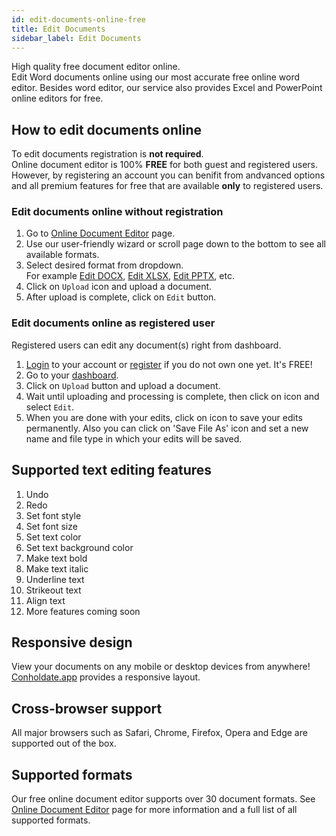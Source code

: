 ```yaml
---
id: edit-documents-online-free
title: Edit Documents
sidebar_label: Edit Documents
---
```


High quality free document editor online.  
Edit Word documents online using our most accurate free online word editor. Besides word editor, our service also provides Excel and PowerPoint online editors for free.

## How to edit documents online
To edit documents registration is **not required**.  
Online document editor is 100% **FREE** for both guest and registered users. However, by registering an account you can benifit from andvanced options and all premium features for free that are available **only** to registered users.

### Edit documents online without registration
1. Go to [Online Document Editor](https://conholdate.app/products/editor) page.
1. Use our user-friendly wizard or scroll page down to the bottom to see all available formats.
1. Select desired format from dropdown.  
For example [Edit DOCX](https://conholdate.app/products/editor/docx), [Edit XLSX](https://conholdate.app/products/editor/xlsx), [Edit PPTX](https://conholdate.app/products/editor/pptx), etc.
1. Click on `Upload` icon and upload a document.
1. After upload is complete, click on `Edit` button.

### Edit documents online as registered user
Registered users can edit any document(s) right from dashboard.
1. [Login](https://conholdate.app/signin) to your account or [register](https://conholdate.app/signin) if you do not own one yet. It's FREE!
1. Go to your [dashboard](https://conholdate.app/dashboard).
1. Click on `Upload` button and upload a document.
1. Wait until uploading and processing is complete, then click on <i class="fas fa-ellipsis-v"></i> icon and select `Edit`.
1. When you are done with your edits, click on <i class="fas fa-save"></i> icon to save your edits permanently. Also you can click on 'Save File As' icon and set a new name and file type in which your edits will be saved.

## Supported text editing features
1. Undo
1. Redo
1. Set font style
1. Set font size
1. Set text color
1. Set text background color
1. Make text bold
1. Make text italic
1. Underline text
1. Strikeout text
1. Align text
1. More features coming soon

## Responsive design
View your documents on any mobile or desktop devices from anywhere! [Conholdate.app](https://conholdte.app) provides a responsive layout.

## Cross-browser support
All major browsers such as Safari, Chrome, Firefox, Opera and Edge are supported out of the box.

## Supported formats
Our free online document editor supports over 30 document formats.
See [Online Document Editor](https://conholdate.app/products/editor) page for more information and a full list of all supported formats.